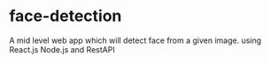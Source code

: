 # face-detection
A mid level web app which will detect face from a given image. using React.js Node.js and RestAPI
